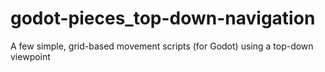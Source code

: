 # godot-pieces_top-down-navigation
A few simple, grid-based movement scripts (for Godot) using a top-down viewpoint
